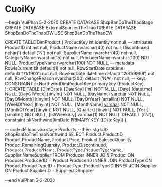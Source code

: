 # CuoiKy
--begin VuiPhan 5-2-2020
CREATE DATABASE ShopBanDoTheThaoStage
CREATE DATABASE ExternalSourcesTheThao
CREATE DATABASE ShopBanDoTheThaoDW
USE ShopBanDoTheThaoDW

CREATE  TABLE  DimProduct
(
	ProductKey int identity not null,
	-- attributes
	ProductID int not null, 
	ProductName nvarchar(40) not null,
	Discontinued nchar(1) default('N') not null,
	SupplierName nvarchar(40) not null,
	CategoryName nvarchar(15) not null,
	ProducerName nvarchar(100) NOT NULL,
	ProductTypeName nvarchar(100) NOT NULL, 
	-- metadata
	RowIsCurrent bit default(1) not null,
	RowStartDate datetime default('1/1/1900') not null,
	RowEndDate datetime default('12/31/9999') not null,
	RowChangeReason nvarchar(200) default ('N/A') not null,
	-- keys
	CONSTRAINT  pkNorthwindDimProductKey primary key (ProductKey),	
);
CREATE TABLE [DimDate](
	[DateKey] [int] NOT NULL,
	[Date] [datetime] NULL,
	[DayOfWeek] [tinyint] NOT NULL,
	[DayName] [varchar](9) NOT NULL,
	[DayOfMonth] [tinyint] NOT NULL,
	[DayOfYear] [smallint] NOT NULL,
	[WeekOfYear] [tinyint] NOT NULL,
	[MonthName] [varchar](9) NOT NULL,
	[MonthOfYear] [tinyint] NOT NULL,
	[Quarter] [tinyint] NOT NULL,
	[Year] [smallint] NOT NULL,
	[IsAWeekday] varchar(1) NOT NULL DEFAULT (('N')),
	constraint pkNorthwindDimDate PRIMARY KEY ([DateKey])
)



-- code để load vào stage Products
--thêm stg 
USE ShopBanDoTheThaoNorthwind
SELECT Product.ProductID, Product.ProductName, Product.Price, 
Product.SalesedQuantity, Product.RemainingQuantity, Product.Discontinued, 
Producer.ProducerName, ProductType.ProductTypeName, Supplier.NameSupplier
FROM Producer INNER JOIN
                         Product ON Producer.ProducerID = Product.ProducerID INNER JOIN
                         ProductType ON Product.ProductTypeID = ProductType.ProductTypeID INNER JOIN
                         Supplier ON Product.SupplierID = Supplier.IDSupplier

--end VuiPhan 5-2-2020

